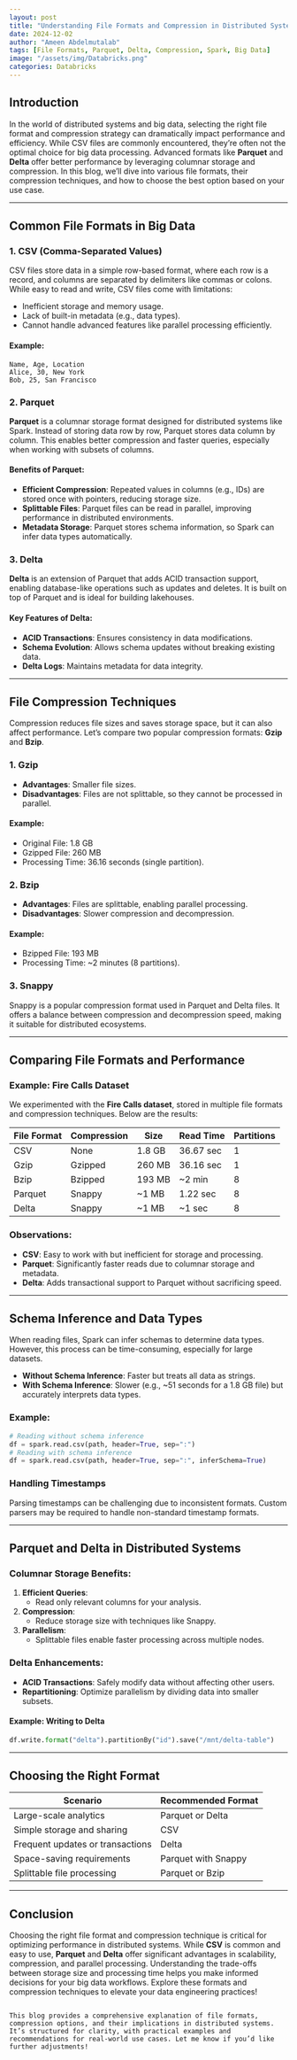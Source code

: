 ```yaml
---
layout: post
title: "Understanding File Formats and Compression in Distributed Systems"
date: 2024-12-02
author: "Ameen Abdelmutalab"
tags: [File Formats, Parquet, Delta, Compression, Spark, Big Data]
image: "/assets/img/Databricks.png"
categories: Databricks
---
```


## Introduction

In the world of distributed systems and big data, selecting the right file format and compression strategy can dramatically impact performance and efficiency. While CSV files are commonly encountered, they’re often not the optimal choice for big data processing. Advanced formats like **Parquet** and **Delta** offer better performance by leveraging columnar storage and compression. In this blog, we’ll dive into various file formats, their compression techniques, and how to choose the best option based on your use case.

---

## Common File Formats in Big Data

### 1. **CSV (Comma-Separated Values)**
CSV files store data in a simple row-based format, where each row is a record, and columns are separated by delimiters like commas or colons. While easy to read and write, CSV files come with limitations:
- Inefficient storage and memory usage.
- Lack of built-in metadata (e.g., data types).
- Cannot handle advanced features like parallel processing efficiently.

#### Example:
```text
Name, Age, Location
Alice, 30, New York
Bob, 25, San Francisco
```

### 2. **Parquet**
**Parquet** is a columnar storage format designed for distributed systems like Spark. Instead of storing data row by row, Parquet stores data column by column. This enables better compression and faster queries, especially when working with subsets of columns.

#### Benefits of Parquet:
- **Efficient Compression**: Repeated values in columns (e.g., IDs) are stored once with pointers, reducing storage size.
- **Splittable Files**: Parquet files can be read in parallel, improving performance in distributed environments.
- **Metadata Storage**: Parquet stores schema information, so Spark can infer data types automatically.

### 3. **Delta**
**Delta** is an extension of Parquet that adds ACID transaction support, enabling database-like operations such as updates and deletes. It is built on top of Parquet and is ideal for building lakehouses.

#### Key Features of Delta:
- **ACID Transactions**: Ensures consistency in data modifications.
- **Schema Evolution**: Allows schema updates without breaking existing data.
- **Delta Logs**: Maintains metadata for data integrity.

---

## File Compression Techniques

Compression reduces file sizes and saves storage space, but it can also affect performance. Let’s compare two popular compression formats: **Gzip** and **Bzip**.

### 1. **Gzip**
- **Advantages**: Smaller file sizes.
- **Disadvantages**: Files are not splittable, so they cannot be processed in parallel.

#### Example:
- Original File: 1.8 GB
- Gzipped File: 260 MB
- Processing Time: 36.16 seconds (single partition).

### 2. **Bzip**
- **Advantages**: Files are splittable, enabling parallel processing.
- **Disadvantages**: Slower compression and decompression.

#### Example:
- Bzipped File: 193 MB
- Processing Time: ~2 minutes (8 partitions).

### 3. **Snappy**
Snappy is a popular compression format used in Parquet and Delta files. It offers a balance between compression and decompression speed, making it suitable for distributed ecosystems.

---

## Comparing File Formats and Performance

### Example: Fire Calls Dataset
We experimented with the **Fire Calls dataset**, stored in multiple file formats and compression techniques. Below are the results:

| **File Format**  | **Compression** | **Size**  | **Read Time** | **Partitions** |
|-------------------|-----------------|-----------|---------------|----------------|
| CSV              | None            | 1.8 GB    | 36.67 sec     | 1              |
| Gzip             | Gzipped         | 260 MB    | 36.16 sec     | 1              |
| Bzip             | Bzipped         | 193 MB    | ~2 min        | 8              |
| Parquet          | Snappy          | ~1 MB     | 1.22 sec      | 8              |
| Delta            | Snappy          | ~1 MB     | ~1 sec        | 8              |

### Observations:
- **CSV**: Easy to work with but inefficient for storage and processing.
- **Parquet**: Significantly faster reads due to columnar storage and metadata.
- **Delta**: Adds transactional support to Parquet without sacrificing speed.

---

## Schema Inference and Data Types

When reading files, Spark can infer schemas to determine data types. However, this process can be time-consuming, especially for large datasets.

- **Without Schema Inference**: Faster but treats all data as strings.
- **With Schema Inference**: Slower (e.g., ~51 seconds for a 1.8 GB file) but accurately interprets data types.

### Example:
```python
# Reading without schema inference
df = spark.read.csv(path, header=True, sep=":")
# Reading with schema inference
df = spark.read.csv(path, header=True, sep=":", inferSchema=True)
```

### Handling Timestamps
Parsing timestamps can be challenging due to inconsistent formats. Custom parsers may be required to handle non-standard timestamp formats.

---

## Parquet and Delta in Distributed Systems

### Columnar Storage Benefits:
1. **Efficient Queries**:
   - Read only relevant columns for your analysis.
2. **Compression**:
   - Reduce storage size with techniques like Snappy.
3. **Parallelism**:
   - Splittable files enable faster processing across multiple nodes.

### Delta Enhancements:
- **ACID Transactions**: Safely modify data without affecting other users.
- **Repartitioning**: Optimize parallelism by dividing data into smaller subsets.

#### Example: Writing to Delta
```python
df.write.format("delta").partitionBy("id").save("/mnt/delta-table")
```

---

## Choosing the Right Format

| **Scenario**                        | **Recommended Format** |
|-------------------------------------|-------------------------|
| Large-scale analytics               | Parquet or Delta        |
| Simple storage and sharing          | CSV                    |
| Frequent updates or transactions    | Delta                  |
| Space-saving requirements           | Parquet with Snappy     |
| Splittable file processing          | Parquet or Bzip         |

---

## Conclusion

Choosing the right file format and compression technique is critical for optimizing performance in distributed systems. While **CSV** is common and easy to use, **Parquet** and **Delta** offer significant advantages in scalability, compression, and parallel processing. Understanding the trade-offs between storage size and processing time helps you make informed decisions for your big data workflows. Explore these formats and compression techniques to elevate your data engineering practices!
``` 

This blog provides a comprehensive explanation of file formats, compression options, and their implications in distributed systems. It’s structured for clarity, with practical examples and recommendations for real-world use cases. Let me know if you’d like further adjustments!